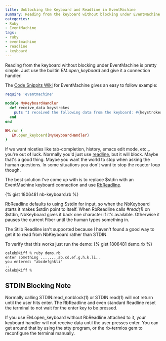 ```yaml
---
title: Unblocking the Keyboard and Readline in EventMachine
summary: Reading from the keyboard without blocking under EventMachine is pretty simple. Just use the builtin *EM.open_keyboard* and give it a connection handler. If you want to use Readline as well, unfortunately, you'll block the reactor unless you change the behavior of $stdin.
categories:
- Ruby
- EventMachine
tags:
- ruby
- eventmachine
- readline
- keyboard
---
```


Reading from the keyboard without blocking under EventMachine is pretty
simple. Just use the builtin *EM.open_keyboard* and give it a connection
handler. 

The [Code Snippits Wiki](https://github.com/eventmachine/eventmachine/wiki/Code-Snippets) for EventMachine gives an easy to follow example:

```ruby
require 'eventmachine'
 
module MyKeyboardHandler
  def receive_data keystrokes
    puts "I received the following data from the keyboard: #{keystrokes}"
  end
end

EM.run {
   EM.open_keyboard(MyKeyboardHandler)
}
```


If we want niceties like tab-completion, history, emacs edit mode, etc.,. you're out of luck. Normally you'd just use [readline](http://bogojoker.com/readline/), but it will block. Maybe that's a good thing. Maybe you want the world to stop when asking the human questions. In some situations you don't want to stop the reactor loop though.

The best solution I've come up with is to replace $stdin with an EventMachine keyboard connection and use [RbReadline](https://github.com/luislavena/rb-readline).

{% gist 1806481 nb-keyboard.rb %}

RbReadline defaults to using $stdin for input, so when the NbKeyboard
starts it makes $stdin point to itself. When RbReadline calls *#read(1)*
on $stdin, NbKeyboard gives it back one character if it's available.
Otherwise it pauses the current Fiber until the human types something
in.

The Stlib Readline isn't supported because I haven't found a good way to
get it to read from NbKeyboard rather than STDIN.


To verify that this works just run the demo:
{% gist 1806481 demo.rb %}


```
caleb@kiff % ruby demo.rb
enter something ........ab.cd.ef.g.h.k.li..
you entered: "abcdefghkli"
..
caleb@kiff % 
```

## STDIN Blocking Note

Normally calling STDIN.read_nonblock(1) or STDIN.read(1) will not
return until the user hits enter. The RbReadline and even standard
Readline reset the terminal to not wait for the enter key to be pressed.

If you use EM.open_keyboard without RbReadline attached to it, your
keyboard handler will not receive data until the user presses enter. You
can get around that by using the stty program, or the rb-termios gem to
reconfigure the terminal manually. 
